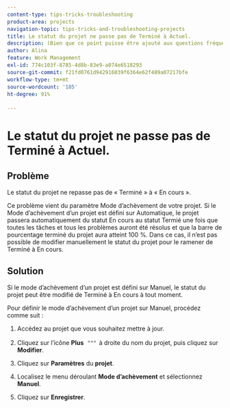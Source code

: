 ```yaml
---
content-type: tips-tricks-troubleshooting
product-area: projects
navigation-topic: tips-tricks-and-troubleshooting-projects
title: Le statut du projet ne passe pas de Terminé à Actuel.
description: (Bien que ce point puisse être ajouté aux questions fréquentes, je l’ai laissé dans son propre article pour des raisons de facilité de recherche.)
author: Alina
feature: Work Management
exl-id: 774c103f-8785-4d8b-83e9-a074e6518293
source-git-commit: f21fd0761d942916039f6364e62f489a07217bfe
workflow-type: tm+mt
source-wordcount: '185'
ht-degree: 91%

---
```


# Le statut du projet ne passe pas de Terminé à Actuel.

<!--
<p data-mc-conditions="QuicksilverOrClassic.Draft mode">(Although this can be added as an FAQ, I have left this as its own article for search-ability reasons)</p>
-->

## Problème

Le statut du projet ne repasse pas de « Terminé » à « En cours ».

Ce problème vient du paramètre Mode d’achèvement de votre projet. Si le Mode d’achèvement d’un projet est défini sur Automatique, le projet passera automatiquement du statut En cours au statut Termié une fois que toutes les tâches et tous les problèmes auront été résolus et que la barre de pourcentage terminé du projet aura atteint 100 %. Dans ce cas, il n’est pas possible de modifier manuellement le statut du projet pour le ramener de Terminé à En cours.

## Solution

Si le mode d’achèvement d’un projet est défini sur Manuel, le statut du projet peut être modifié de Terminé à En cours à tout moment.

Pour définir le mode d’achèvement d’un projet sur Manuel, procédez comme suit :

1. Accédez au projet que vous souhaitez mettre à jour.
1. Cliquez sur l’icône **Plus** ![Plus](assets/more-icon.png) à droite du nom du projet, puis cliquez sur **Modifier**.
1. Cliquez sur **Paramètres** du **projet**.

1. Localisez le menu déroulant **Mode d’achèvement** et sélectionnez **Manuel**.

1. Cliquez sur **Enregistrer**.
